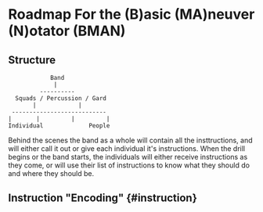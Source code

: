 # Roadmap For the (B)asic (MA)neuver (N)otator (BMAN)

## Structure
```
            Band
             |
         ----------
  Squads / Percussion / Gard
       |            |
 ---------------------------
|       |         |         |
Individual             People
```
Behind the scenes the band as a whole will contain all the insttructions, and will either call it out or give each individual it's instructions. When the drill begins or the band starts, the individuals will either receive instructions as they come, or will use their list of instructions to know what they should do and where they should be.


## Instruction "Encoding" {#instruction}
